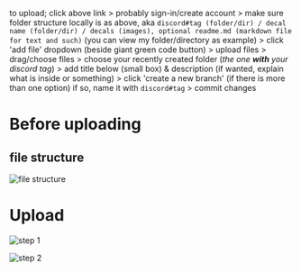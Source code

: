 to upload; click above link > probably sign-in/create account > make sure folder structure locally is as above, aka `discord#tag (folder/dir) / decal name (folder/dir) / decals (images), optional readme.md (markdown file for text and such)` (you can view my folder/directory as example) > click 'add file' dropdown (beside giant green code button) > upload files > drag/choose files > choose your recently created folder (*the one **with** your discord tag*) > add title below (small box) & description (if wanted, explain what is inside or something) > click 'create a new branch' (if there is more than one option) if so, name it with `discord#tag` > commit changes

# Before uploading
## file structure
![file structure](https://user-images.githubusercontent.com/20750227/229122910-1a44f195-cd4f-438e-8dfd-2e9ebd034929.png)


# Upload
![step 1](https://user-images.githubusercontent.com/20750227/229121448-d4519e31-4094-44ac-8de0-a5aecf7678ca.png)

![step 2](https://user-images.githubusercontent.com/20750227/229122255-a73358be-1063-40cd-8683-b231da7f408a.png)
